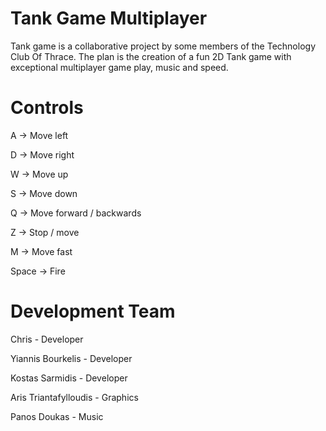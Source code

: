 # Tank Game Multiplayer

Tank game is a collaborative project by some members of the Technology Club Of Thrace. The plan is the creation of a fun 2D Tank game with exceptional multiplayer game play, music and speed. 


# Controls
A     -> Move left

D     -> Move right

W     -> Move up

S     -> Move down

Q     -> Move forward / backwards

Z     -> Stop / move

M     -> Move fast

Space -> Fire

# Development Team
Chris - Developer

Yiannis Bourkelis - Developer

Kostas Sarmidis - Developer

Aris Triantafylloudis - Graphics

Panos Doukas - Music
